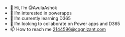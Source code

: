 - 👋 Hi, I’m @AvulaAshok
- 👀 I’m interested in powerapps
- 🌱 I’m currently learning D365
- 💞️ I’m looking to collaborate on Power apps and D365
- 📫 How to reach me 2144596@cognizant.com

<!---
AvulaAshok/AvulaAshok is a ✨ special ✨ repository because its `README.md` (this file) appears on your GitHub profile.
You can click the Preview link to take a look at your changes.
--->
